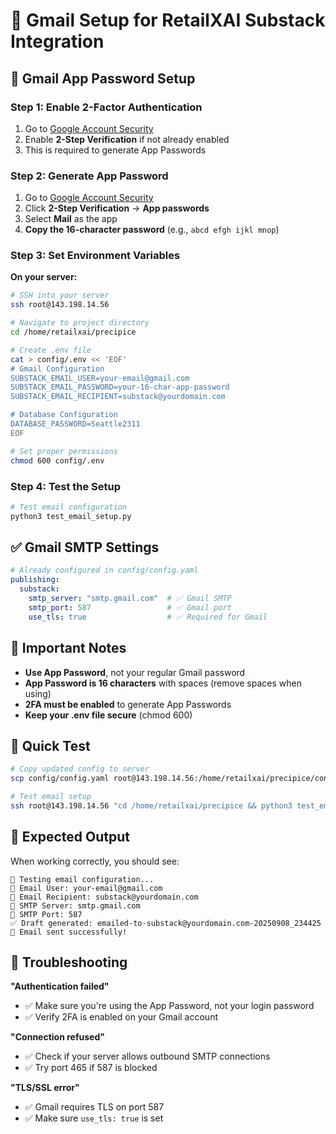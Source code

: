 # 📧 Gmail Setup for RetailXAI Substack Integration

## 🔐 **Gmail App Password Setup**

### **Step 1: Enable 2-Factor Authentication**
1. Go to [Google Account Security](https://myaccount.google.com/security)
2. Enable **2-Step Verification** if not already enabled
3. This is required to generate App Passwords

### **Step 2: Generate App Password**
1. Go to [Google Account Security](https://myaccount.google.com/security)
2. Click **2-Step Verification** → **App passwords**
3. Select **Mail** as the app
4. **Copy the 16-character password** (e.g., `abcd efgh ijkl mnop`)

### **Step 3: Set Environment Variables**

**On your server:**
```bash
# SSH into your server
ssh root@143.198.14.56

# Navigate to project directory
cd /home/retailxai/precipice

# Create .env file
cat > config/.env << 'EOF'
# Gmail Configuration
SUBSTACK_EMAIL_USER=your-email@gmail.com
SUBSTACK_EMAIL_PASSWORD=your-16-char-app-password
SUBSTACK_EMAIL_RECIPIENT=substack@yourdomain.com

# Database Configuration
DATABASE_PASSWORD=Seattle2311
EOF

# Set proper permissions
chmod 600 config/.env
```

### **Step 4: Test the Setup**

```bash
# Test email configuration
python3 test_email_setup.py
```

## ✅ **Gmail SMTP Settings**

```yaml
# Already configured in config/config.yaml
publishing:
  substack:
    smtp_server: "smtp.gmail.com"  # ✅ Gmail SMTP
    smtp_port: 587                 # ✅ Gmail port
    use_tls: true                  # ✅ Required for Gmail
```

## 🚨 **Important Notes**

- **Use App Password**, not your regular Gmail password
- **App Password is 16 characters** with spaces (remove spaces when using)
- **2FA must be enabled** to generate App Passwords
- **Keep your .env file secure** (chmod 600)

## 🧪 **Quick Test**

```bash
# Copy updated config to server
scp config/config.yaml root@143.198.14.56:/home/retailxai/precipice/config/

# Test email setup
ssh root@143.198.14.56 "cd /home/retailxai/precipice && python3 test_email_setup.py"
```

## 🎯 **Expected Output**

When working correctly, you should see:
```
📧 Testing email configuration...
📧 Email User: your-email@gmail.com
📧 Email Recipient: substack@yourdomain.com
📧 SMTP Server: smtp.gmail.com
📧 SMTP Port: 587
✅ Draft generated: emailed-to-substack@yourdomain.com-20250908_234425
📧 Email sent successfully!
```

## 🔧 **Troubleshooting**

**"Authentication failed"**
- ✅ Make sure you're using the App Password, not your login password
- ✅ Verify 2FA is enabled on your Gmail account

**"Connection refused"**
- ✅ Check if your server allows outbound SMTP connections
- ✅ Try port 465 if 587 is blocked

**"TLS/SSL error"**
- ✅ Gmail requires TLS on port 587
- ✅ Make sure `use_tls: true` is set



